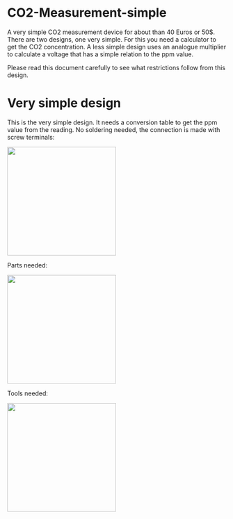 # CO2-Measurement-simple

A very simple CO2 measurement device for about than 40 Euros or 50$. 
There are two designs, one very simple. For this you need a calculator to get the CO2 concentration.
A less simple design uses an analogue multiplier to calculate a voltage that has a simple relation to the ppm value.

Please read this document carefully to see what restrictions follow from this design.

# Very simple design

This is the very simple design. It needs a conversion table to get the ppm value from the reading. No soldering needed, the connection is made with screw terminals:

<img src="../../../raw/master/CO2Monitor2/VerySimpleCO2MeasurementFinishedTopWithScala.JPG" width="250">

Parts needed:

<img src="../../../raw/master/CO2Monitor2/PartsVerySimpleCO2Measurement.JPG" width="250">

Tools needed:

<img src="../../../raw/master/CO2Monitor2/ToolsVerySimpleCO2Measurement.JPG" width="250">
